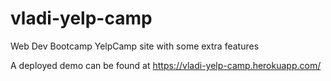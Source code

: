 # vladi-yelp-camp
Web Dev Bootcamp YelpCamp site with some extra features

A deployed demo can be found at https://vladi-yelp-camp.herokuapp.com/
